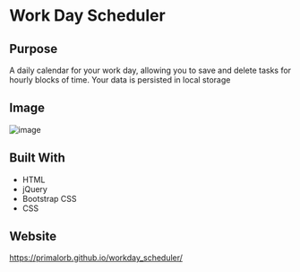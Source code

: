 # Work Day Scheduler

## Purpose

A daily calendar for your work day, allowing you to save and delete tasks for hourly blocks of time. Your data is persisted in local storage

## Image
![image](https://user-images.githubusercontent.com/69044956/112236641-54d03600-8c17-11eb-815d-8ebece4aac0c.png)

## Built With

- HTML
- jQuery
- Bootstrap CSS
- CSS

## Website
https://primalorb.github.io/workday_scheduler/

